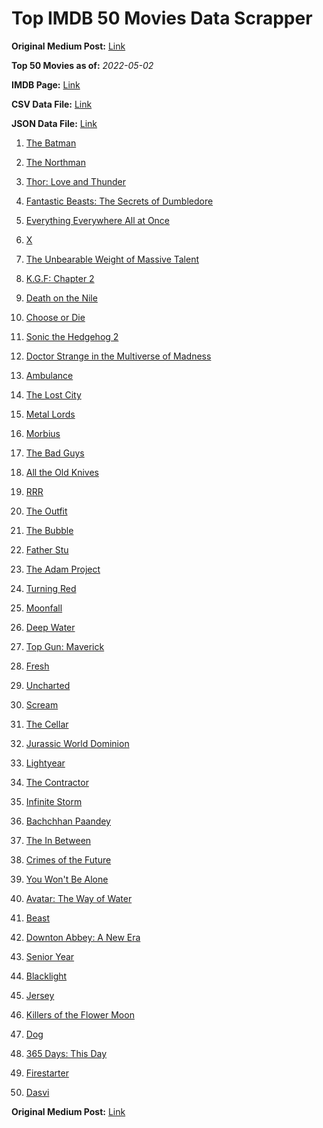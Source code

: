 # Top IMDB 50 Movies Data Scrapper

**Original Medium Post:** [Link](https://medium.com/@nishantsahoo/which-movie-should-i-watch-5c83a3c0f5b1) 

**Top 50 Movies as of:** _2022-05-02_

**IMDB Page:** [Link](http://www.imdb.com/search/title?release_date=2022,2022&title_type=feature)

**CSV Data File:** [Link](/Data/data.csv)

**JSON Data File:** [Link](/Data/data.json)

1. [The Batman](https://www.imdb.com/title/tt1877830/?ref_=adv_li_tt)

2. [The Northman](https://www.imdb.com/title/tt11138512/?ref_=adv_li_tt)

3. [Thor: Love and Thunder](https://www.imdb.com/title/tt10648342/?ref_=adv_li_tt)

4. [Fantastic Beasts: The Secrets of Dumbledore](https://www.imdb.com/title/tt4123432/?ref_=adv_li_tt)

5. [Everything Everywhere All at Once](https://www.imdb.com/title/tt6710474/?ref_=adv_li_tt)

6. [X](https://www.imdb.com/title/tt13560574/?ref_=adv_li_tt)

7. [The Unbearable Weight of Massive Talent](https://www.imdb.com/title/tt11291274/?ref_=adv_li_tt)

8. [K.G.F: Chapter 2](https://www.imdb.com/title/tt10698680/?ref_=adv_li_tt)

9. [Death on the Nile](https://www.imdb.com/title/tt7657566/?ref_=adv_li_tt)

10. [Choose or Die](https://www.imdb.com/title/tt11514780/?ref_=adv_li_tt)

11. [Sonic the Hedgehog 2](https://www.imdb.com/title/tt12412888/?ref_=adv_li_tt)

12. [Doctor Strange in the Multiverse of Madness](https://www.imdb.com/title/tt9419884/?ref_=adv_li_tt)

13. [Ambulance](https://www.imdb.com/title/tt4998632/?ref_=adv_li_tt)

14. [The Lost City](https://www.imdb.com/title/tt13320622/?ref_=adv_li_tt)

15. [Metal Lords](https://www.imdb.com/title/tt12141112/?ref_=adv_li_tt)

16. [Morbius](https://www.imdb.com/title/tt5108870/?ref_=adv_li_tt)

17. [The Bad Guys](https://www.imdb.com/title/tt8115900/?ref_=adv_li_tt)

18. [All the Old Knives](https://www.imdb.com/title/tt3706352/?ref_=adv_li_tt)

19. [RRR](https://www.imdb.com/title/tt8178634/?ref_=adv_li_tt)

20. [The Outfit](https://www.imdb.com/title/tt14114802/?ref_=adv_li_tt)

21. [The Bubble](https://www.imdb.com/title/tt13610562/?ref_=adv_li_tt)

22. [Father Stu](https://www.imdb.com/title/tt14439896/?ref_=adv_li_tt)

23. [The Adam Project](https://www.imdb.com/title/tt2463208/?ref_=adv_li_tt)

24. [Turning Red](https://www.imdb.com/title/tt8097030/?ref_=adv_li_tt)

25. [Moonfall](https://www.imdb.com/title/tt5834426/?ref_=adv_li_tt)

26. [Deep Water](https://www.imdb.com/title/tt2180339/?ref_=adv_li_tt)

27. [Top Gun: Maverick](https://www.imdb.com/title/tt1745960/?ref_=adv_li_tt)

28. [Fresh](https://www.imdb.com/title/tt13403046/?ref_=adv_li_tt)

29. [Uncharted](https://www.imdb.com/title/tt1464335/?ref_=adv_li_tt)

30. [Scream](https://www.imdb.com/title/tt11245972/?ref_=adv_li_tt)

31. [The Cellar](https://www.imdb.com/title/tt14550642/?ref_=adv_li_tt)

32. [Jurassic World Dominion](https://www.imdb.com/title/tt8041270/?ref_=adv_li_tt)

33. [Lightyear](https://www.imdb.com/title/tt10298810/?ref_=adv_li_tt)

34. [The Contractor](https://www.imdb.com/title/tt10323676/?ref_=adv_li_tt)

35. [Infinite Storm](https://www.imdb.com/title/tt14060232/?ref_=adv_li_tt)

36. [Bachchhan Paandey](https://www.imdb.com/title/tt10699086/?ref_=adv_li_tt)

37. [The In Between](https://www.imdb.com/title/tt8851148/?ref_=adv_li_tt)

38. [Crimes of the Future](https://www.imdb.com/title/tt14549466/?ref_=adv_li_tt)

39. [You Won't Be Alone](https://www.imdb.com/title/tt8296030/?ref_=adv_li_tt)

40. [Avatar: The Way of Water](https://www.imdb.com/title/tt1630029/?ref_=adv_li_tt)

41. [Beast](https://www.imdb.com/title/tt11301946/?ref_=adv_li_tt)

42. [Downton Abbey: A New Era](https://www.imdb.com/title/tt11703710/?ref_=adv_li_tt)

43. [Senior Year](https://www.imdb.com/title/tt5315212/?ref_=adv_li_tt)

44. [Blacklight](https://www.imdb.com/title/tt14060094/?ref_=adv_li_tt)

45. [Jersey](https://www.imdb.com/title/tt5301942/?ref_=adv_li_tt)

46. [Killers of the Flower Moon](https://www.imdb.com/title/tt5537002/?ref_=adv_li_tt)

47. [Dog](https://www.imdb.com/title/tt11252248/?ref_=adv_li_tt)

48. [365 Days: This Day](https://www.imdb.com/title/tt12996154/?ref_=adv_li_tt)

49. [Firestarter](https://www.imdb.com/title/tt1798632/?ref_=adv_li_tt)

50. [Dasvi](https://www.imdb.com/title/tt14107554/?ref_=adv_li_tt)

**Original Medium Post:** [Link](https://medium.com/@nishantsahoo/which-movie-should-i-watch-5c83a3c0f5b1) 
